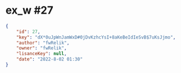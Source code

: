 
# ex_w #27
                
```JSON
{
    "id": 27,
    "key": "dX*0uJpWnJamWxD#0jDvKzhcYsI+8aKeBeIdIeSvB$7uKsJjmo",
    "author": "fwRelik",
    "owner": "fwRelik",
    "lisanceKey": null,
    "date": "2022-8-02 01:30"
}
```
